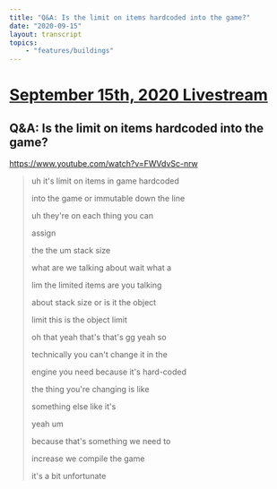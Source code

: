 ```yaml
---
title: "Q&A: Is the limit on items hardcoded into the game?"
date: "2020-09-15"
layout: transcript
topics:
    - "features/buildings"
---
```

# [September 15th, 2020 Livestream](../2020-09-15.md)
## Q&A: Is the limit on items hardcoded into the game?
https://www.youtube.com/watch?v=FWVdvSc-nrw
> uh it's limit on items in game hardcoded
> 
> into the game or immutable down the line
> 
> uh they're on each thing you can
> 
> assign
> 
> the the um stack size
> 
> what are we talking about wait what a
> 
> lim the limited items are you talking
> 
> about stack size or is it the object
> 
> limit this is the object limit
> 
> oh that yeah that's that's gg yeah so
> 
> technically you can't change it in the
> 
> engine you need because it's hard-coded
> 
> the thing you're changing is like
> 
> something else like it's
> 
> yeah um
> 
> because that's something we need to
> 
> increase we compile the game
> 
> it's a bit unfortunate
> 
